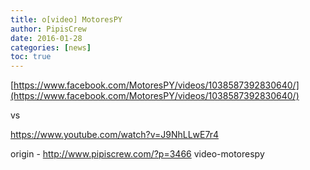 ```yaml
---
title: o[video] MotoresPY
author: PipisCrew
date: 2016-01-28
categories: [news]
toc: true
---
```


[https://www.facebook.com/MotoresPY/videos/1038587392830640/](https://www.facebook.com/MotoresPY/videos/1038587392830640/)

vs

https://www.youtube.com/watch?v=J9NhLLwE7r4

origin - http://www.pipiscrew.com/?p=3466 video-motorespy